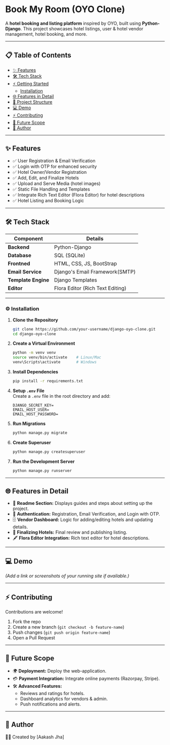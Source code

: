 # Book My Room (OYO Clone)

A **hotel booking and listing platform** inspired by OYO, built using **Python-Django**. This project showcases hotel listings, user & hotel vendor management, hotel booking, and more.

---

## 📋 Table of Contents
- [✨ Features](#features)
- [🛠️ Tech Stack](#tech-stack)
- [⚡️ Getting Started](#getting-started)
  - [Installation](#installation)
- [🌐 Features in Detail](#features-in-detail)
- [📁 Project Structure](#project-structure)
- [💻 Demo](#demo)
- [⚡️ Contributing](#contributing)
- [🌱 Future Scope](#future-scope)
- [👥 Author](#author)

---

## ✨ Features
- ✅ User Registration & Email Verification  
- ✅ Login with OTP for enhanced security  
- ✅ Hotel Owner/Vendor Registration  
- ✅ Add, Edit, and Finalize Hotels  
- ✅ Upload and Serve Media (hotel images)  
- ✅ Static File Handling and Templates  
- ✅ Integrate Rich Text Editor (Flora Editor) for hotel descriptions  
- ✅ Hotel Listing and Booking Logic  

---

## 🛠️ Tech Stack
| Component          | Details                          |
|--------------------|----------------------------------|
| **Backend**        | Python-Django                    |
| **Database**       | SQL (SQLite)                     |
| **Frontned**       | HTML, CSS, JS, BootStrap         |
| **Email Service**  | Django's Email Framework(SMTP)   |
| **Template Engine**| Django Templates                 |
| **Editor**         | Flora Editor (Rich Text Editing) |


---

### ⚙️ Installation
1. **Clone the Repository**  
    ```bash
    git clone https://github.com/your-username/django-oyo-clone.git
    cd django-oyo-clone
    ```

2. **Create a Virtual Environment**  
    ```bash
    python -m venv venv
    source venv/bin/activate    # Linux/Mac
    venv\Scripts\activate       # Windows
    ```

3. **Install Dependencies**  
    ```bash
    pip install -r requirements.txt
    ```

4. **Setup `.env` File**  
    Create a `.env` file in the root directory and add:

    ```
    DJANGO_SECRET_KEY=
    EMAIL_HOST_USER=
    EMAIL_HOST_PASSWORD=
    ```

5. **Run Migrations**  
    ```bash
    python manage.py migrate
    ```

6. **Create Superuser**  
    ```bash
    python manage.py createsuperuser
    ```

7. **Run the Development Server**  
    ```bash
    python manage.py runserver
    ```

---

## 🌐 Features in Detail
- 🏨 **Readme Section:** Displays guides and steps about setting up the project.
- 🔐 **Authentication:** Registration, Email Verification, and Login with OTP.
- 🗄️ **Vendor Dashboard:** Logic for adding/editing hotels and updating details.
- 📃 **Finalizing Hotels:** Final review and publishing listing.
- 🖋️ **Flora Editor Integration:** Rich text editor for hotel descriptions.


---

## 💻 Demo
*(Add a link or screenshots of your running site if available.)*

---

## ⚡️ Contributing
Contributions are welcome!  
1. Fork the repo  
2. Create a new branch (`git checkout -b feature-name`)  
3. Push changes (`git push origin feature-name`)  
4. Open a Pull Request  

---

## 🌱 Future Scope
- 🌍 **Deployment:** Deploy the web-application.
- 💳 **Payment Integration:** Integrate online payments (Razorpay, Stripe).
- 🛠️ **Advanced Features:** 
  - Reviews and ratings for hotels.
  - Dashboard analytics for vendors & admin.
  - Push notifications and alerts.


---

## 👥 Author
👨‍💻 Created by [Aakash Jha]
